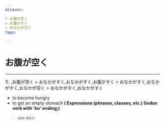 ```yaml
---
aliases:
    
- お腹が空く
- お腹がすく
- おなかが空く
tags:
    
---
```


# お腹が空く
---
1).
,お腹が空く > おなかがすく,おなかがすく,お腹がすく > おなかがすく,おなかがすく,おなかが空く > おなかがすく,おなかがすく

- to become hungry
- to get an empty stomach
**( Expressions (phrases, clauses, etc.) Godan verb with 'ku' ending;)**
> see also: 
            